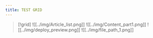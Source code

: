 ```yaml
---
title: TEST GRID
---
```


> [!grid]
> ![[../img/Article_list.png]] ![[../img/Content_part1.png]] ![[../img/deploy_preview.png]] 
> ![[../img/file_path_1.png]]
